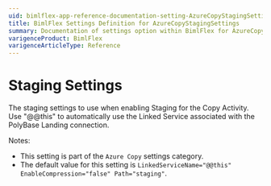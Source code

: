 ```yaml
---
uid: bimlflex-app-reference-documentation-setting-AzureCopyStagingSettings
title: BimlFlex Settings Definition for AzureCopyStagingSettings
summary: Documentation of settings option within BimlFlex for AzureCopyStagingSettings
varigenceProduct: BimlFlex
varigenceArticleType: Reference
---
```


# Staging Settings

The staging settings to use when enabling Staging for the Copy Activity. Use "@@this" to automatically use the Linked Service associated with the PolyBase Landing connection.

Notes:
* This setting is part of the `Azure Copy` settings category.
* The default value for this setting is `LinkedServiceName="@@this" EnableCompression="false" Path="staging"`.